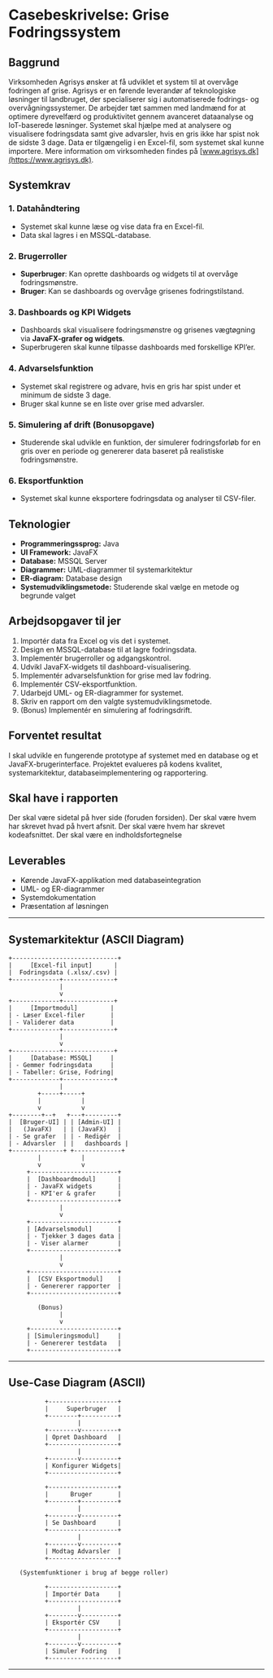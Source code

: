 # Casebeskrivelse: Grise Fodringssystem

## Baggrund

Virksomheden Agrisys ønsker at få udviklet et system til at overvåge fodringen af grise. Agrisys er en førende leverandør af teknologiske løsninger til landbruget, der specialiserer sig i automatiserede fodrings- og overvågningssystemer. De arbejder tæt sammen med landmænd for at optimere dyrevelfærd og produktivitet gennem avanceret dataanalyse og IoT-baserede løsninger. Systemet skal hjælpe med at analysere og visualisere fodringsdata samt give advarsler, hvis en gris ikke har spist nok de sidste 3 dage. Data er tilgængelig i en Excel-fil, som systemet skal kunne importere. Mere information om virksomheden findes på [www.agrisys.dk](https://www.agrisys.dk).

## Systemkrav

### 1. Datahåndtering

- Systemet skal kunne læse og vise data fra en Excel-fil.
- Data skal lagres i en MSSQL-database.

### 2. Brugerroller

- **Superbruger**: Kan oprette dashboards og widgets til at overvåge fodringsmønstre.
- **Bruger**: Kan se dashboards og overvåge grisenes fodringstilstand.

### 3. Dashboards og KPI Widgets

- Dashboards skal visualisere fodringsmønstre og grisenes vægtøgning via **JavaFX-grafer og widgets**.
- Superbrugeren skal kunne tilpasse dashboards med forskellige KPI’er.

### 4. Advarselsfunktion

- Systemet skal registrere og advare, hvis en gris har spist under et minimum de sidste 3 dage.
- Bruger skal kunne se en liste over grise med advarsler.

### 5. Simulering af drift (Bonusopgave)

- Studerende skal udvikle en funktion, der simulerer fodringsforløb for en gris over en periode og genererer data baseret på realistiske fodringsmønstre.

### 6. Eksportfunktion

- Systemet skal kunne eksportere fodringsdata og analyser til CSV-filer.

## Teknologier

- **Programmeringssprog:** Java
- **UI Framework:** JavaFX
- **Database:** MSSQL Server
- **Diagrammer:** UML-diagrammer til systemarkitektur
- **ER-diagram:** Database design
- **Systemudviklingsmetode:** Studerende skal vælge en metode og begrunde valget

## Arbejdsopgaver til jer

1. Importér data fra Excel og vis det i systemet.
2. Design en MSSQL-database til at lagre fodringsdata.
3. Implementér brugerroller og adgangskontrol.
4. Udvikl JavaFX-widgets til dashboard-visualisering.
5. Implementér advarselsfunktion for grise med lav fodring.
6. Implementér CSV-eksportfunktion.
7. Udarbejd UML- og ER-diagrammer for systemet.
8. Skriv en rapport om den valgte systemudviklingsmetode.
9. (Bonus) Implementér en simulering af fodringsdrift.

## Forventet resultat

I skal udvikle en fungerende prototype af systemet med en database og et JavaFX-brugerinterface. Projektet evalueres på kodens kvalitet, systemarkitektur, databaseimplementering og rapportering.

## Skal have i rapporten

Der skal være sidetal på hver side (foruden forsiden).
Der skal være hvem har skrevet hvad på hvert afsnit.
Der skal være hvem har skrevet kodeafsnittet.
Der skal være en indholdsfortegnelse


## Leverables

- Kørende JavaFX-applikation med databaseintegration
- UML- og ER-diagrammer
- Systemdokumentation
- Præsentation af løsningen

---

## Systemarkitektur (ASCII Diagram)

```
+-----------------------------+
|     [Excel-fil input]      |
|  Fodringsdata (.xlsx/.csv) |
+-------------+--------------+
              |
              v
+-------------+--------------+
|     [Importmodul]         |
| - Læser Excel-filer       |
| - Validerer data          |
+-------------+--------------+
              |
              v
+-------------+--------------+
|     [Database: MSSQL]     |
| - Gemmer fodringsdata     |
| - Tabeller: Grise, Fodring|
+-------------+--------------+
              |
        +-----+-----+
        |           |
        v           v
+--------+--+   +---+---------+
|  [Bruger-UI] | | [Admin-UI] |
|   (JavaFX)   | | (JavaFX)   |
| - Se grafer  | | - Redigér  |
| - Advarsler  | |   dashboards |
+--------------+ +-------------+
        |           |
        v           v
     +------------------------+
     |  [Dashboardmodul]      |
     | - JavaFX widgets       |
     | - KPI'er & grafer      |
     +------------------------+
              |
              v
     +------------------------+
     | [Advarselsmodul]       |
     | - Tjekker 3 dages data |
     | - Viser alarmer        |
     +------------------------+
              |
              v
     +------------------------+
     |  [CSV Eksportmodul]    |
     | - Genererer rapporter  |
     +------------------------+

        (Bonus)
              |
              v
     +------------------------+
     | [Simuleringsmodul]     |
     | - Genererer testdata   |
     +------------------------+
```

---

## Use-Case Diagram (ASCII)

```
          +-------------------+
          |     Superbruger   |
          +--------+----------+
                   |
          +--------v----------+
          | Opret Dashboard   |
          +-------------------+
                   |
          +--------v----------+
          | Konfigurer Widgets|
          +-------------------+

          +-------------------+
          |      Bruger       |
          +--------+----------+
                   |
          +--------v----------+
          | Se Dashboard      |
          +-------------------+
                   |
          +--------v----------+
          | Modtag Advarsler  |
          +-------------------+

   (Systemfunktioner i brug af begge roller)

          +-------------------+
          | Importér Data     |
          +-------------------+
                   |
          +--------v----------+
          | Eksportér CSV     |
          +-------------------+
                   |
          +--------v----------+
          | Simuler Fodring   |
          +-------------------+
```

---

